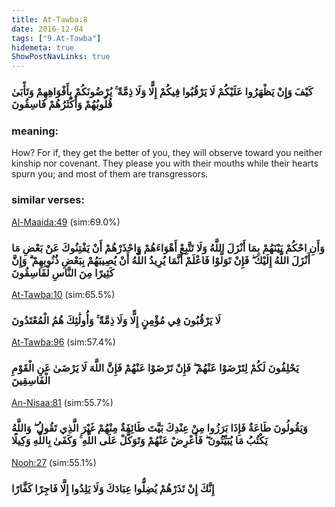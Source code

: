 ```yaml
---
title: At-Tawba:8
date: 2016-12-04
tags: ["9.At-Tawba"]
hidemeta: true 
ShowPostNavLinks: true 
---
```

### كَيْفَ وَإِنْ يَظْهَرُوا عَلَيْكُمْ لَا يَرْقُبُوا فِيكُمْ إِلًّا وَلَا ذِمَّةً ۚ يُرْضُونَكُمْ بِأَفْوَاهِهِمْ وَتَأْبَىٰ قُلُوبُهُمْ وَأَكْثَرُهُمْ فَاسِقُونَ
### meaning: 
How? For if, they get the better of you, they will observe toward you neither kinship nor covenant. They please you with their mouths while their hearts spurn you; and most of them are transgressors.
### similar verses: 

[Al-Maaida:49](/5/49) (sim:69.0%)

### وَأَنِ احْكُمْ بَيْنَهُمْ بِمَا أَنْزَلَ اللَّهُ وَلَا تَتَّبِعْ أَهْوَاءَهُمْ وَاحْذَرْهُمْ أَنْ يَفْتِنُوكَ عَنْ بَعْضِ مَا أَنْزَلَ اللَّهُ إِلَيْكَ ۖ فَإِنْ تَوَلَّوْا فَاعْلَمْ أَنَّمَا يُرِيدُ اللَّهُ أَنْ يُصِيبَهُمْ بِبَعْضِ ذُنُوبِهِمْ ۗ وَإِنَّ كَثِيرًا مِنَ النَّاسِ لَفَاسِقُونَ

[At-Tawba:10](/9/10) (sim:65.5%)

### لَا يَرْقُبُونَ فِي مُؤْمِنٍ إِلًّا وَلَا ذِمَّةً ۚ وَأُولَٰئِكَ هُمُ الْمُعْتَدُونَ

[At-Tawba:96](/9/96) (sim:57.4%)

### يَحْلِفُونَ لَكُمْ لِتَرْضَوْا عَنْهُمْ ۖ فَإِنْ تَرْضَوْا عَنْهُمْ فَإِنَّ اللَّهَ لَا يَرْضَىٰ عَنِ الْقَوْمِ الْفَاسِقِينَ

[An-Nisaa:81](/4/81) (sim:55.7%)

### وَيَقُولُونَ طَاعَةٌ فَإِذَا بَرَزُوا مِنْ عِنْدِكَ بَيَّتَ طَائِفَةٌ مِنْهُمْ غَيْرَ الَّذِي تَقُولُ ۖ وَاللَّهُ يَكْتُبُ مَا يُبَيِّتُونَ ۖ فَأَعْرِضْ عَنْهُمْ وَتَوَكَّلْ عَلَى اللَّهِ ۚ وَكَفَىٰ بِاللَّهِ وَكِيلًا

[Nooh:27](/71/27) (sim:55.1%)

### إِنَّكَ إِنْ تَذَرْهُمْ يُضِلُّوا عِبَادَكَ وَلَا يَلِدُوا إِلَّا فَاجِرًا كَفَّارًا
